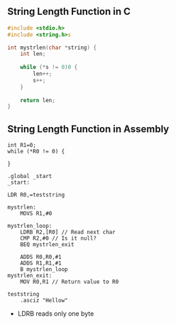 ## String Length Function in C
```c showlinenumbers
#include <stdio.h>
#include <string.h>s

int mystrlen(char *string) {
	int len; 
	
	while (*s != 0)0 {
		len++;
		s++;
	}
	
	return len;
}
```

## String Length Function in Assembly
```armasm
int R1=0;
while (*R0 != 0) {

}
```

```armasm
.global _start
_start:

LDR R0,=teststring

mystrlen:
	MOVS R1,#0

mystrlen_loop:
	LDRB R2,[R0] // Read next char
	CMP R2,#0 // Is it null?
	BEQ mystrlen_exit
	
	ADDS R0,R0,#1
	ADDS R1,R1,#1
	B mystrlen_loop
mystrlen_exit:
	MOV R0,R1 // Return value to R0

teststring
	.asciz "Hellow"
```
- LDRB reads only one byte